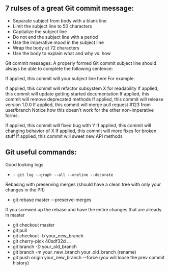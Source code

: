 ## 7 rulses of a great Git commit message:

- Separate subject from body with a blank line
- Limit the subject line to 50 characters
- Capitalize the subject line
- Do not end the subject line with a period
- Use the imperative mood in the subject line
- Wrap the body at 72 characters
- Use the body to explain what and why vs. how

Git commit messages: 
A properly formed Git commit subject line should always be able to complete the following sentence:

If applied, this commit will your subject line here
For example:

If applied, this commit will refactor subsystem X for readability
If applied, this commit will update getting started documentation
If applied, this commit will remove deprecated methods
If applied, this commit will release version 1.0.0
If applied, this commit will merge pull request #123 from user/branch
Notice how this doesn’t work for the other non-imperative forms:

If applied, this commit will fixed bug with Y
If applied, this commit will changing behavior of X
If applied, this commit will more fixes for broken stuff
If applied, this commit will sweet new API methods

## Git useful commands:

Good looking logs
- `- git log --graph --all --oneline --decorate`

Rebasing with preserving merges (should have a clean tree with only your changes in the PR)
- git rebase master --preserve-merges

If you screwed up the rebase and have the entire changes that are already in master
- git checkout master
- git pull
- git checkout -b your_new_branch
- git cherry-pick 40sdf32d
...
- git branch -D your_old_branch
- git branch -m your_new_branch your_old_branch (rename)
- git push origin your_new_branch --force (you will loose the prev commit history)
